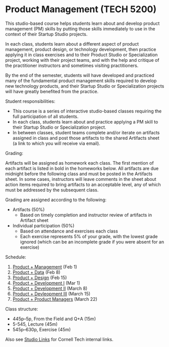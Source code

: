 # Product Management (TECH 5200)

This studio-based course helps students learn about and develop product management (PM) skills by putting those skills immediately to use in the context of their Startup Studio projects.

In each class, students learn about a different aspect of product management, product design, or technology development, then practice applying it in class exercises and to their Product Studio or Specialization project, working with their project teams, and with the help and critique of the practitioner instructors and sometimes visiting practitioners.

By the end of the semester, students will have developed and practiced many of the fundamental product management skills required to develop new technology products, and their Startup Studio or Specialization projects will have greatly benefited from the practice.

Student responsibilities:

* This course is a series of interactive studio-based classes requiring the full participation of all students.
* In each class, students learn about and practice applying a PM skill to their Startup Studio or Specialization project. 
* In between classes, student teams complete and/or iterate on artifacts assigned in class and post those artifacts to the shared Artifacts sheet (a link to which you will receive via email).

Grading:

Artifacts will be assigned as homework each class. The first mention of each artifact is listed in bold in the homeworks below. All artifacts are due midnight before the following class and must be posted in the Artifacts sheet. In some cases, instructors will leave comments in the sheet about action items required to bring artifacts to an acceptable level, any of which must be addressed by the subsequent class.

Grading are assigned according to the following:

* Artifacts (50%)
    * Based on timely completion and instructor review of artifacts in Artifact sheet
* Individual participation (50%)
    * Based on attendance and exercises each class
    * Each exercise represents 5% of your grade, with the lowest grade ignored (which can be an incomplete grade if you were absent for an exercise)

Schedule:

1. [Product + Management](https://github.com/cornelltech/product-management/wiki#session-1-product--management-the-phantom-product) (Feb 1)
1. [Product + Data](https://github.com/cornelltech/product-management/wiki#session-2-product--data-attack-of-the-data) (Feb 8)
1. [Product + Design](https://github.com/cornelltech/product-management/wiki#session-3-product--design-revenge-of-the-users) (Feb 15)
1. [Product + Development I](https://github.com/cornelltech/product-management/wiki#session-4-product--development-part-i-a-new-product) (Mar 1) 
1. [Product + Development II](https://github.com/cornelltech/product-management/wiki#session-5-product--development-ii-the-code-strikes-back) (March 8)
1. [Product + Devleopment III](https://github.com/cornelltech/product-management/wiki#session-6-product--development-iii-return-of-the-product-manager) (March 15)
1. [Product + Product Managers](https://github.com/cornelltech/product-management/wiki#session-7-product--product-managers-the-product-manager-awakens) (March 22)

Class structure:

* 445p–5p, From the Field and Q+A (15m)
* 5-545, Lecture (45m)
* 545p–630p, Exercise (45m)

Also see [Studio Links](https://confluence.cornell.edu/pages/viewpage.action?spaceKey=studio&title=Studio+Links+and+Info) for Cornell Tech internal links.
